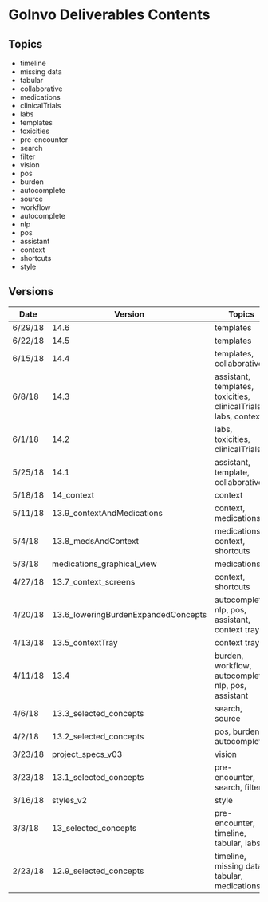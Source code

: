 # GoInvo Deliverables Contents #

## Topics ##
- timeline
- missing data 
- tabular
- collaborative
- medications
- clinicalTrials
- labs
- templates
- toxicities
- pre-encounter
- search
- filter
- vision
- pos
- burden
- autocomplete
- source
- workflow
- autocomplete
- nlp
- pos
- assistant
- context
- shortcuts
- style

## Versions ##
Date | Version | Topics
-| - | -
6/29/18 | 14.6 | templates
6/22/18 | 14.5 | templates
6/15/18 | 14.4 | templates, collaborative
6/8/18 | 14.3 | assistant, templates, toxicities, clinicalTrials, labs, context
6/1/18 | 14.2 | labs, toxicities, clinicalTrials
5/25/18 | 14.1 | assistant, template, collaborative
5/18/18 | 14_context | context
5/11/18 | 13.9_contextAndMedications | context, medications
5/4/18 | 13.8_medsAndContext | medications, context, shortcuts
5/3/18 | medications_graphical_view | medications
4/27/18 | 13.7_context_screens | context, shortcuts
4/20/18 | 13.6_loweringBurdenExpandedConcepts | autocomplete, nlp, pos, assistant, context tray
4/13/18 | 13.5_contextTray | context tray
4/11/18 | 13.4 | burden, workflow, autocomplete, nlp, pos, assistant 
4/6/18 | 13.3_selected_concepts | search, source
4/2/18 | 13.2_selected_concepts | pos, burden, autocomplete
3/23/18 | project_specs_v03 | vision
3/23/18 | 13.1_selected_concepts | pre-encounter, search, filter
3/16/18 | styles_v2 | style
3/3/18 | 13_selected_concepts | pre-encounter, timeline, tabular, labs
2/23/18 | 12.9_selected_concepts | timeline, missing data, tabular, medications
